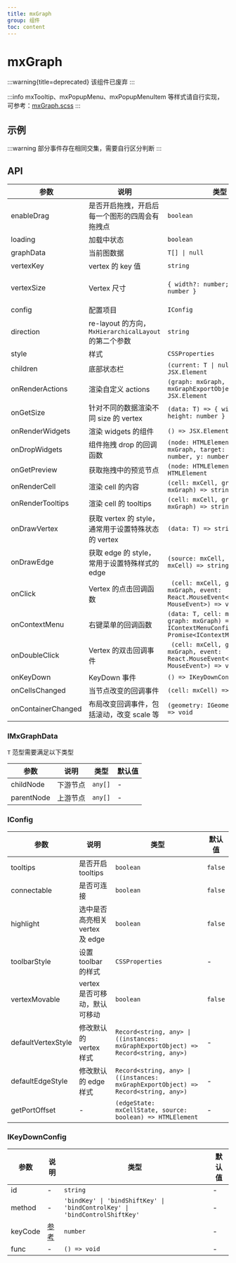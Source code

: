 ```yaml
---
title: mxGraph
group: 组件
toc: content
---
```


# mxGraph

:::warning{title=deprecated}
该组件已废弃
:::

:::info
mxTooltip、mxPopupMenu、mxPopupMenuItem 等样式请自行实现，可参考：[mxGraph.scss](https://github.com/DTStack/dt-react-component/blob/master/src/stories/style/mxGraph.scss)
:::

## 示例

<code src="./demos/basic.tsx" title="基础使用" description="mxGraph 的基础使用，展示图数据，开启了 tooltips" iframe="true"></code>

<code src="./demos/context.tsx" title="右键菜单事件" description="mxGraph 支持不同组件的右键菜单事件触发, 并且支持针对不同的状态渲染不同的 vertex" iframe="true"></code>

<code src="./demos/event.tsx" title="事件" description="支持 onClick 事件，onDoubleClick 事件，键盘注册事件，以及 scroll 事件的监听" iframe="true"></code>

:::warning
部分事件存在相同交集，需要自行区分判断
:::

<code src="./demos/drag.tsx" title="拖拽" description="支持通过拖拽生成新节点" iframe="true"></code>

<code src="./demos/relationship.tsx" title="血缘关系" iframe="true"></code>

<code src="./demos/expand.tsx" title="血缘关系详细展示" iframe="true"></code>

## API

| 参数               | 说明                                                  | 类型                                                                                               | 默认值                       |
| ------------------ | ----------------------------------------------------- | -------------------------------------------------------------------------------------------------- | ---------------------------- |
| enableDrag         | 是否开启拖拽，开启后每一个图形的四周会有拖拽点        | `boolean`                                                                                          | `false`                      |
| loading            | 加载中状态                                            | `boolean`                                                                                          | `false`                      |
| graphData          | 当前图数据                                            | `T[] \| null`                                                                                      | -                            |
| vertexKey          | vertex 的 key 值                                      | `string`                                                                                           | `'taskId'`                   |
| vertexSize         | Vertex 尺寸                                           | `{ width?: number; height?: number }`                                                              | `{ width: 210, height: 50 }` |
| config             | 配置项目                                              | `IConfig`                                                                                          | -                            |
| direction          | re-layout 的方向，`MxHierarchicalLayout` 的第二个参数 | `string`                                                                                           | `'north'`                    |
| style              | 样式                                                  | `CSSProperties`                                                                                    | -                            |
| children           | 底部状态栏                                            | `(current: T \| null) => JSX.Element`                                                              | -                            |
| onRenderActions    | 渲染自定义 actions                                    | `(graph: mxGraph, instances: mxGraphExportObject) => JSX.Element`                                  | -                            |
| onGetSize          | 针对不同的数据渲染不同 size 的 vertex                 | `(data: T) => { width: number; height: number } \| undefined`                                      | -                            |
| onRenderWidgets    | 渲染 widgets 的组件                                   | `() => JSX.Element`                                                                                | -                            |
| onDropWidgets      | 组件拖拽 drop 的回调函数                              | `(node: HTMLElement, graph: mxGraph, target: mxCell, x: number, y: number) => void`                | -                            |
| onGetPreview       | 获取拖拽中的预览节点                                  | `(node: HTMLElement) => HTMLElement`                                                               | -                            |
| onRenderCell       | 渲染 cell 的内容                                      | `(cell: mxCell, graph: mxGraph) => string`                                                         | -                            |
| onRenderTooltips   | 渲染 cell 的 tooltips                                 | `(cell: mxCell, graph: mxGraph) => string`                                                         | -                            |
| onDrawVertex       | 获取 vertex 的 style，通常用于设置特殊状态的 vertex   | `(data: T) => string`                                                                              | -                            |
| onDrawEdge         | 获取 edge 的 style，常用于设置特殊样式的 edge         | `(source: mxCell, target: mxCell) => string`                                                       | -                            |
| onClick            | Vertex 的点击回调函数                                 | ` (cell: mxCell, graph: mxGraph, event: React.MouseEvent<HTMLElement, MouseEvent>) => void`        | -                            |
| onContextMenu      | 右键菜单的回调函数                                    | `(data: T, cell: mxCell, graph: mxGraph) => IContextMenuConfig[] \| Promise<IContextMenuConfig[]>` | -                            |
| onDoubleClick      | Vertex 的双击回调事件                                 | ` (cell: mxCell, graph: mxGraph, event: React.MouseEvent<HTMLElement, MouseEvent>) => void`        | -                            |
| onKeyDown          | KeyDown 事件                                          | `() => IKeyDownConfig[]`                                                                           | -                            |
| onCellsChanged     | 当节点改变的回调事件                                  | `(cell: mxCell) => void`                                                                           | -                            |
| onContainerChanged | 布局改变回调事件，包括滚动，改变 scale 等             | `(geometry: IGeometryPosition) => void`                                                            | -                            |

### IMxGraphData

`T` 范型需要满足以下类型

| 参数       | 说明     | 类型    | 默认值 |
| ---------- | -------- | ------- | ------ |
| childNode  | 下游节点 | `any[]` | -      |
| parentNode | 上游节点 | `any[]` | -      |

### IConfig

| 参数               | 说明                            | 类型                                                                               | 默认值  |
| ------------------ | ------------------------------- | ---------------------------------------------------------------------------------- | ------- |
| tooltips           | 是否开启 tooltips               | `boolean`                                                                          | `false` |
| connectable        | 是否可连接                      | `boolean`                                                                          | `false` |
| highlight          | 选中是否高亮相关 vertex 及 edge | `boolean`                                                                          | `false` |
| toolbarStyle       | 设置 toolbar 的样式             | `CSSProperties`                                                                    | -       |
| vertexMovable      | vertex 是否可移动，默认可移动   | `boolean`                                                                          | `false` |
| defaultVertexStyle | 修改默认的 vertex 样式          | `Record<string, any> \| ((instances: mxGraphExportObject) => Record<string, any>)` | -       |
| defaultEdgeStyle   | 修改默认的 edge 样式            | `Record<string, any> \| ((instances: mxGraphExportObject) => Record<string, any>)` | -       |
| getPortOffset      | -                               | `(edgeState: mxCellState, source: boolean) => HTMLElement`                         | -       |

### IKeyDownConfig

| 参数    | 说明                                                                               | 类型                                                                       | 默认值 |
| ------- | ---------------------------------------------------------------------------------- | -------------------------------------------------------------------------- | ------ |
| id      | -                                                                                  | `string`                                                                   | -      |
| method  | -                                                                                  | `'bindKey' \| 'bindShiftKey' \| 'bindControlKey' \| 'bindControlShiftKey'` | -      |
| keyCode | [参考](https://www.cambiaresearch.com/articles/15/javascript-char-codes-key-codes) | `number`                                                                   | -      |
| func    | -                                                                                  | `() => void`                                                               | -      |
